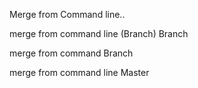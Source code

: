
Merge from Command line..


merge from command line (Branch) Branch

merge from command Branch


merge from command line Master

